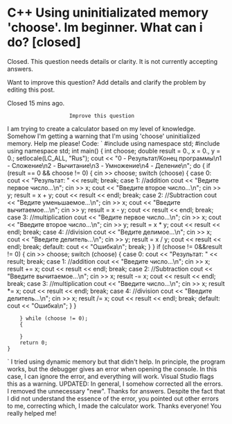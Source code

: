 
# C++ Using uninitializated memory 'choose'. Im beginner. What can i do? [closed]







Closed. This question needs details or clarity. It is not currently accepting answers.
                        
                    










Want to improve this question? Add details and clarify the problem by editing this post.


Closed 15 mins ago.







                        Improve this question
                    



I am trying to create a calculator based on my level of knowledge. Somehow I'm getting a warning that I'm using 'choose' uninitialized memory. Help me please!
Code:
`
#include <iostream>
using namespace std;
    #include <iostream>
using namespace std;
    int main()
    {
        int choose;
        double result = 0., x = 0., y = 0.;
        setlocale(LC_ALL, "Rus");
        cout << "0 - Результат/Конец программы\n1 - Сложение\n2 - Вычитание\n3 - Умножение\n4 - Деление\n";
        do
        {
            if (result == 0 && choose != 0)
            {
                cin >> choose;
                switch (choose)
                {
                case 0:
                    cout << "Результат: " << result;
                    break;
                case 1: //addition
                    cout << "Ведите первое число...\n";
                    cin >> x;
                    cout << "Введите второе число...\n";
                    cin >> y;
                    result = x + y;
                    cout << result << endl;
                    break;
                case 2: //Subtraction
                    cout << "Ведите уменьшаемое...\n";
                    cin >> x;
                    cout << "Введите вычитаемое...\n";
                    cin >> y;
                    result = x - y;
                    cout << result << endl;
                    break;
                case 3: //multiplication
                    cout << "Ведите первое число...\n";
                    cin >> x;
                    cout << "Введите второе число...\n";
                    cin >> y;
                    result = x * y;
                    cout << result << endl;
                    break;
                case 4: //division
                    cout << "Ведите делимое...\n";
                    cin >> x;
                    cout << "Введите делитель...\n";
                    cin >> y;
                    result = x / y;
                    cout << result << endl;
                    break;
                default:
                    cout << "Ошибка\n";
                    break;
                }
            }
                if (choose != 0&&result != 0)
                {
                    cin >> choose;
                    switch (choose)
                    {
                    case 0:
                        cout << "Результат: " << result;
                        break;
                    case 1: //addition
                        cout << "Введите число...\n";
                        cin >> x;
                        result += x;
                        cout << result << endl;
                        break;
                    case 2: //Subtraction
                        cout << "Введите вычитаемое...\n";
                        cin >> x;
                        result -= x;
                        cout << result << endl;
                        break;
                    case 3: //multiplication
                        cout << "Введите число...\n";
                        cin >> x;
                        result *= x;
                        cout << result << endl;
                        break;
                    case 4: //division
                        cout << "Введите делитель...\n";
                        cin >> x;
                        result /= x;
                        cout << result << endl;
                        break;
                    default:
                        cout << "Ошибка\n";
                    }
                }
            
        } while (choose != 0);
        {

        }
        return 0;
    }

`
I tried using dynamic memory but that didn't help. In principle, the program works, but the debugger gives an error when opening the console. In this case, I can ignore the error, and everything will work. Visual Studio flags this as a warning.
UPDATED: In general, I somehow corrected all the errors. I removed the unnecessary "new". Thanks for answers. Despite the fact that I did not understand the essence of the error, you pointed out other errors to me, correcting which, I made the calculator work. Thanks everyone! You really helped me!

        